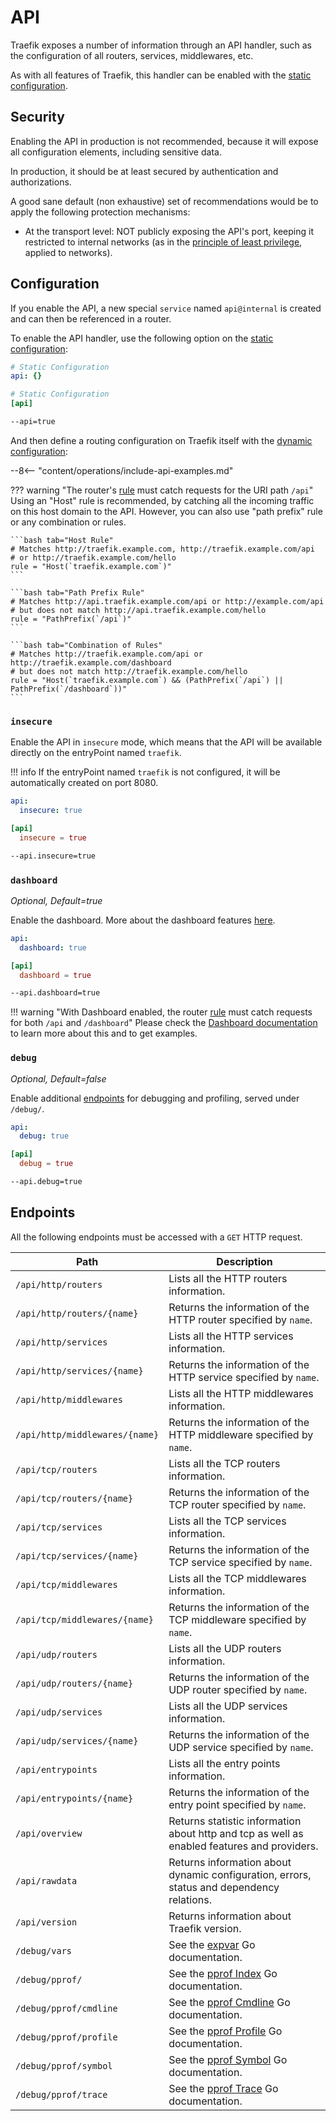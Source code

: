 # API

Traefik exposes a number of information through an API handler, such as the configuration of all routers, services, middlewares, etc.

As with all features of Traefik, this handler can be enabled with the [static configuration](../getting-started/configuration-overview.md#the-static-configuration).

## Security

Enabling the API in production is not recommended, because it will expose all configuration elements,
including sensitive data.

In production, it should be at least secured by authentication and authorizations.

A good sane default (non exhaustive) set of recommendations
would be to apply the following protection mechanisms:

* At the transport level:
  NOT publicly exposing the API's port,
  keeping it restricted to internal networks
  (as in the [principle of least privilege](https://en.wikipedia.org/wiki/Principle_of_least_privilege), applied to networks).

## Configuration

If you enable the API, a new special `service` named `api@internal` is created and can then be referenced in a router.

To enable the API handler, use the following option on the
[static configuration](../getting-started/configuration-overview.md#the-static-configuration):

```yaml tab="File (YAML)"
# Static Configuration
api: {}
```

```toml tab="File (TOML)"
# Static Configuration
[api]
```

```bash tab="CLI"
--api=true
```

And then define a routing configuration on Traefik itself with the
[dynamic configuration](../getting-started/configuration-overview.md#the-dynamic-configuration):

--8<-- "content/operations/include-api-examples.md"

??? warning "The router's [rule](../../routing/routers#rule) must catch requests for the URI path `/api`"
    Using an "Host" rule is recommended, by catching all the incoming traffic on this host domain to the API.
    However, you can also use "path prefix" rule or any combination or rules.

    ```bash tab="Host Rule"
    # Matches http://traefik.example.com, http://traefik.example.com/api
    # or http://traefik.example.com/hello
    rule = "Host(`traefik.example.com`)"
    ```

    ```bash tab="Path Prefix Rule"
    # Matches http://api.traefik.example.com/api or http://example.com/api
    # but does not match http://api.traefik.example.com/hello
    rule = "PathPrefix(`/api`)"
    ```

    ```bash tab="Combination of Rules"
    # Matches http://traefik.example.com/api or http://traefik.example.com/dashboard
    # but does not match http://traefik.example.com/hello
    rule = "Host(`traefik.example.com`) && (PathPrefix(`/api`) || PathPrefix(`/dashboard`))"
    ```

### `insecure`

Enable the API in `insecure` mode, which means that the API will be available directly on the entryPoint named `traefik`.

!!! info
    If the entryPoint named `traefik` is not configured, it will be automatically created on port 8080.

```yaml tab="File (YAML)"
api:
  insecure: true
```

```toml tab="File (TOML)"
[api]
  insecure = true
```

```bash tab="CLI"
--api.insecure=true
```

### `dashboard`

_Optional, Default=true_

Enable the dashboard. More about the dashboard features [here](./dashboard.md).

```yaml tab="File (YAML)"
api:
  dashboard: true
```

```toml tab="File (TOML)"
[api]
  dashboard = true
```

```bash tab="CLI"
--api.dashboard=true
```

!!! warning "With Dashboard enabled, the router [rule](../../routing/routers#rule) must catch requests for both `/api` and `/dashboard`"
    Please check the [Dashboard documentation](./dashboard.md#dashboard-router-rule) to learn more about this and to get examples.

### `debug`

_Optional, Default=false_

Enable additional [endpoints](./api.md#endpoints) for debugging and profiling, served under `/debug/`.

```yaml tab="File (YAML)"
api:
  debug: true
```

```toml tab="File (TOML)"
[api]
  debug = true
```

```bash tab="CLI"
--api.debug=true
```

## Endpoints

All the following endpoints must be accessed with a `GET` HTTP request.

| Path                           | Description                                                                                 |
|--------------------------------|---------------------------------------------------------------------------------------------|
| `/api/http/routers`            | Lists all the HTTP routers information.                                                     |
| `/api/http/routers/{name}`     | Returns the information of the HTTP router specified by `name`.                             |
| `/api/http/services`           | Lists all the HTTP services information.                                                    |
| `/api/http/services/{name}`    | Returns the information of the HTTP service specified by `name`.                            |
| `/api/http/middlewares`        | Lists all the HTTP middlewares information.                                                 |
| `/api/http/middlewares/{name}` | Returns the information of the HTTP middleware specified by `name`.                         |
| `/api/tcp/routers`             | Lists all the TCP routers information.                                                      |
| `/api/tcp/routers/{name}`      | Returns the information of the TCP router specified by `name`.                              |
| `/api/tcp/services`            | Lists all the TCP services information.                                                     |
| `/api/tcp/services/{name}`     | Returns the information of the TCP service specified by `name`.                             |
| `/api/tcp/middlewares`         | Lists all the TCP middlewares information.                                                  |
| `/api/tcp/middlewares/{name}`  | Returns the information of the TCP middleware specified by `name`.                          |
| `/api/udp/routers`             | Lists all the UDP routers information.                                                      |
| `/api/udp/routers/{name}`      | Returns the information of the UDP router specified by `name`.                              |
| `/api/udp/services`            | Lists all the UDP services information.                                                     |
| `/api/udp/services/{name}`     | Returns the information of the UDP service specified by `name`.                             |
| `/api/entrypoints`             | Lists all the entry points information.                                                     |
| `/api/entrypoints/{name}`      | Returns the information of the entry point specified by `name`.                             |
| `/api/overview`                | Returns statistic information about http and tcp as well as enabled features and providers. |
| `/api/rawdata`                 | Returns information about dynamic configuration, errors, status and dependency relations.   |
| `/api/version`                 | Returns information about Traefik version.                                                  |
| `/debug/vars`                  | See the [expvar](https://golang.org/pkg/expvar/) Go documentation.                          |
| `/debug/pprof/`                | See the [pprof Index](https://golang.org/pkg/net/http/pprof/#Index) Go documentation.       |
| `/debug/pprof/cmdline`         | See the [pprof Cmdline](https://golang.org/pkg/net/http/pprof/#Cmdline) Go documentation.   |
| `/debug/pprof/profile`         | See the [pprof Profile](https://golang.org/pkg/net/http/pprof/#Profile) Go documentation.   |
| `/debug/pprof/symbol`          | See the [pprof Symbol](https://golang.org/pkg/net/http/pprof/#Symbol) Go documentation.     |
| `/debug/pprof/trace`           | See the [pprof Trace](https://golang.org/pkg/net/http/pprof/#Trace) Go documentation.       |
